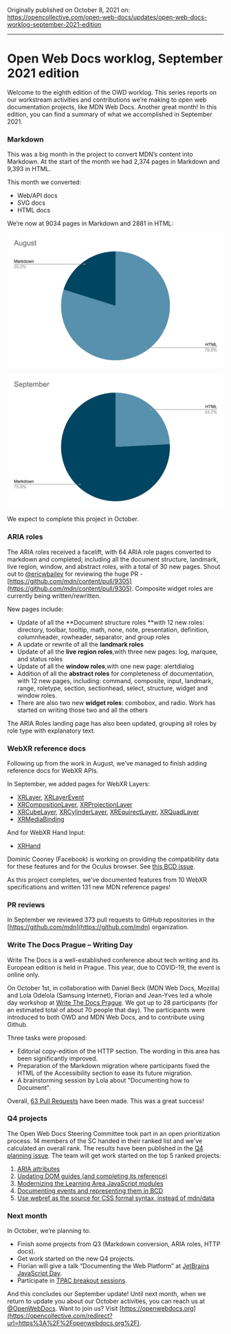 Originally published on October 8, 2021 on:
https://opencollective.com/open-web-docs/updates/open-web-docs-worklog-september-2021-edition

---

# Open Web Docs worklog, September 2021 edition

Welcome to the eighth edition of the OWD worklog. This series reports on our workstream activities and contributions we’re making to open web documentation projects, like MDN Web Docs. Another great month! In this edition, you can find a summary of what we accomplished in September 2021.

### Markdown

This was a big month in the project to convert MDN’s content into Markdown. At the start of the month we had 2,374 pages in Markdown and 9,393 in HTML.

This month we converted:
* Web/API docs
* SVG docs
* HTML docs

We’re now at 9034 pages in Markdown and 2881 in HTML:

![MDN markdown in August. 20% converted to md, 80% in HTML](mdn-md-august.png)

![MDN markdown in September. 75% converted to md, 25% in HTML](mdn-md-september.png)

We expect to complete this project in October.

### ARIA roles

The ARIA roles received a facelift, with 64 ARIA role pages converted to markdown and completed; including all the document structure, landmark, live region, window, and abstract roles, with a total of 30 new pages. Shout out to [@ericwbailey](https://github.com/ericwbailey) for reviewing the huge PR - [https://github.com/mdn/content/pull/9305](https://github.com/mdn/content/pull/9305). Composite widget roles are currently being written/rewritten.

New pages include: 

* Update of all the **Document structure roles **with 12 new roles: directory, toolbar, tooltip, math, none,  note, presentation, definition, columnheader, rowheader, separator, and group roles
* A update or rewrite of all the **landmark roles**
* Update of all the **live region roles**,with three new pages: log, marquee, and status roles
* Update of all the **window roles**,with one new page: alertdialog
* Addition of all the **abstract roles** for completeness of documentation, with 12 new pages, including: command, composite, input, landmark, range, roletype, section, sectionhead, select, structure, widget and window roles.
* There are also two new **widget roles**: combobox, and radio. Work has started on writing those two and all the others

The ARIA Roles landing page has also been updated, grouping all roles by role type with explanatory text.

### WebXR reference docs

Following up from the work in August, we’ve managed to finish adding reference docs for WebXR APIs. 

In September, we added pages for WebXR Layers:

* [XRLayer](https://opencollective.com/redirect?url=https%3A%2F%2Fdeveloper.mozilla.org%2Fen-US%2Fdocs%2FWeb%2FAPI%2FXRLayer), [XRLayerEvent](https://opencollective.com/redirect?url=https%3A%2F%2Fdeveloper.mozilla.org%2Fen-US%2Fdocs%2FWeb%2FAPI%2FXRLayerEvent)
* [XRCompositionLayer](https://opencollective.com/redirect?url=https%3A%2F%2Fdeveloper.mozilla.org%2Fen-US%2Fdocs%2FWeb%2FAPI%2FXRCompositionLayer), [XRProjectionLayer](https://opencollective.com/redirect?url=https%3A%2F%2Fdeveloper.mozilla.org%2Fen-US%2Fdocs%2FWeb%2FAPI%2FXRProjectionLayer)
* [XRCubeLayer](https://opencollective.com/redirect?url=https%3A%2F%2Fdeveloper.mozilla.org%2Fen-US%2Fdocs%2FWeb%2FAPI%2FXRCubeLayer), [XRCylinderLayer](https://opencollective.com/redirect?url=https%3A%2F%2Fdeveloper.mozilla.org%2Fen-US%2Fdocs%2FWeb%2FAPI%2FXRCylinderLayer), [XREquirectLayer](https://opencollective.com/redirect?url=https%3A%2F%2Fdeveloper.mozilla.org%2Fen-US%2Fdocs%2FWeb%2FAPI%2FXREquirectLayer), [XRQuadLayer](https://opencollective.com/redirect?url=https%3A%2F%2Fdeveloper.mozilla.org%2Fen-US%2Fdocs%2FWeb%2FAPI%2FXRQuadLayer)
* [XRMediaBinding](https://opencollective.com/redirect?url=https%3A%2F%2Fdeveloper.mozilla.org%2Fen-US%2Fdocs%2FWeb%2FAPI%2FXRMediaBinding)

And for WebXR Hand Input:

* [XRHand](https://opencollective.com/redirect?url=https%3A%2F%2Fdeveloper.mozilla.org%2Fen-US%2Fdocs%2FWeb%2FAPI%2FXRHand)

Dominic Cooney (Facebook) is working on providing the compatibility data for these features and for the Oculus browser. See [this BCD issue](https://github.com/mdn/browser-compat-data/issues/12303).

As this project completes, we’ve documented features from 10 WebXR specifications and written 131 new MDN reference pages!

### PR reviews

In September we reviewed 373 pull requests to GitHub repositories in the [https://github.com/mdn](https://github.com/mdn) organization.


### Write The Docs Prague – Writing Day

Write The Docs is a well-established conference about tech writing and its European edition is held in Prague. This year, due to COVID-19, the event is online only.

On October 1st, in collaboration with Daniel Beck (MDN Web Docs, Mozilla) and Lola Odelola (Samsung Internet), Florian and Jean-Yves led a whole day workshop at [Write The Docs Prague](https://opencollective.com/redirect?url=https%3A%2F%2Fwww.writethedocs.org%2Fconf%2Fprague%2F2021%2F). We got up to 28 participants (for an estimated total of about 70 people that day). The participants were introduced to both OWD and MDN Web Docs, and to contribute using Github.

Three tasks were proposed:

* Editorial copy-edition of the HTTP section. The wording in this area has been significantly improved.
* Preparation of the Markdown migration where participants fixed the HTML of the Accessibility section to ease its future migration.
* A brainstorming session by Lola about "Documenting how to Document".

Overall, [63 Pull Requests](https://github.com/mdn/content/pulls?q=+is%3Apr+label%3A%22Event%3A+Write+the+Docs+Prague+2021%22) have been made. This was a great success!

### Q4 projects

The Open Web Docs Steering Committee took part in an open prioritization process. 14 members of the SC handed in their ranked list and we've calculated an overall rank. The results have been published in the [Q4 planning issue](https://github.com/openwebdocs/project/issues/55#issuecomment-937625420). The team will get work started on the top 5 ranked projects:



1. [ARIA attributes](https://github.com/openwebdocs/project/issues/65)
2. [Updating DOM guides (and completing its reference)](https://github.com/openwebdocs/project/issues/50)
3. [Modernizing the Learning Area JavaScript modules](https://github.com/mdn/content/blob/main/rfcs/modernize-learn-js.md)
4. [Documenting events and representing them in BCD](https://github.com/openwebdocs/project/issues/61)
5. [Use webref as the source for CSS formal syntax, instead of mdn/data](https://github.com/openwebdocs/project/issues/44)

### Next month

In October, we’re planning to:

* Finish some projects from Q3 (Markdown conversion, ARIA roles, HTTP docs).
* Get work started on the new Q4 projects.
* Florian will give a talk “Documenting the Web Platform” at [JetBrains JavaScript Day](https://opencollective.com/redirect?url=https%3A%2F%2Fpages.jetbrains.com%2Fjavascript-day-2021%2Fblog).
* Participate in [TPAC breakout sessions](https://opencollective.com/redirect?url=https%3A%2F%2Fwww.w3.org%2Fwiki%2FTPAC%2F2021%2FSessionIdeas).

And this concludes our September update! Until next month, when we return to update you about our October activities, you can reach us at [@OpenWebDocs](https://twitter.com/OpenWebDocs). Want to join us? Visit [https://openwebdocs.org](https://opencollective.com/redirect?url=https%3A%2F%2Fopenwebdocs.org%2F).